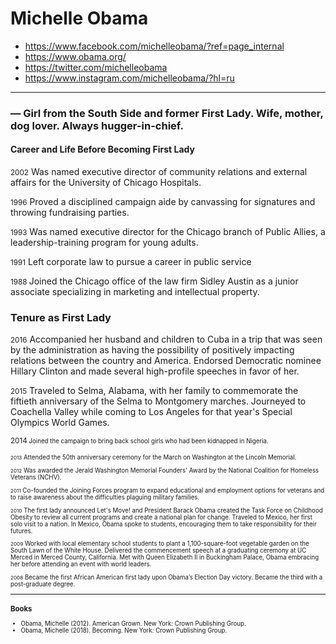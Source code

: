 # Michelle Obama
* https://www.facebook.com/michelleobama/?ref=page_internal
* https://www.obama.org/
* https://twitter.com/michelleobama
* https://www.instagram.com/michelleobama/?hl=ru

---

### ― Girl from the South Side and former First Lady. Wife, mother, dog lover. Always hugger-in-chief.


#### Career and Life Before Becoming First Lady 

<small>2002</small>
Was named executive director of community relations and external affairs for the University of Chicago Hospitals.

<small>1996</small>
Proved a disciplined campaign aide by canvassing for signatures and throwing fundraising parties.

<small>1993</small>
Was named executive director for the Chicago branch of Public Allies, a leadership-training program for young adults.

<small>1991</small>
Left corporate law to pursue a career in public service

<small> 1988 </small>
Joined the Chicago office of the law firm Sidley Austin as a junior associate specializing in marketing and intellectual property.

### Tenure as First Lady 

<small>2016</small>
Accompanied her husband and children to Cuba in a trip that was seen by the administration as having the possibility of positively impacting relations between the country and America.
Endorsed Democratic nominee Hillary Clinton and made several high-profile speeches in favor of her.

<small>2015</small>
Traveled to Selma, Alabama, with her family to commemorate the fiftieth anniversary of the Selma to Montgomery marches.
Journeyed to Coachella Valley while coming to Los Angeles for that year's Special Olympics World Games.

<small>2014<small/>
Joined the campaign to bring back school girls who had been kidnapped in Nigeria.
  
<small>2013</small>
Attended the 50th anniversary ceremony for the March on Washington at the Lincoln Memorial.

<small>2012</small>
Was awarded the Jerald Washington Memorial Founders' Award by the National Coalition for Homeless Veterans (NCHV).

<small>2011</small>
Co-founded the Joining Forces program to expand educational and employment options for veterans and to raise awareness about the difficulties plaguing military families.

<small>2010</small>
The first lady announced Let's Move! and President Barack Obama created the Task Force on Childhood Obesity to review all current programs and create a national plan for change.
Traveled to Mexico, her first solo visit to a nation. In Mexico, Obama spoke to students, encouraging them to take responsibility for their futures.

<small>2009</small>
Worked with local elementary school students to plant a 1,100-square-foot vegetable garden on the South Lawn of the White House.
Delivered the commencement speech at a graduating ceremony at UC Merced in Merced County, California.
Met with Queen Elizabeth II in Buckingham Palace, Obama embracing her before attending an event with world leaders.

<small>2008</small>
Became the first African American first lady upon Obama’s Election Day victory.
Became the third with a post-graduate degree.

---

### Books
- Obama, Michelle (2012). American Grown. New York: Crown Publishing Group.
- Obama, Michelle (2018). Becoming. New York: Crown Publishing Group.





